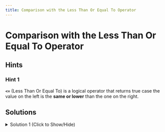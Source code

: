 ```yaml
---
title: Comparison with the Less Than Or Equal To Operator
---
```

# Comparison with the Less Than Or Equal To Operator

## Hints

### Hint 1
**`<=`** (Less Than Or Equal To) is a logical operator that returns true case the value on the left is the **same or lower** than the one on the right.

## Solutions

<details><summary>Solution 1 (Click to Show/Hide)</summary>

```javascript
function testLessOrEqual(val) {
  if (val <= 12) return "Smaller Than or Equal to 12";

  if (val <= 24) return "Smaller Than or Equal to 24";

  return "More Than 24";
}
```
</details>